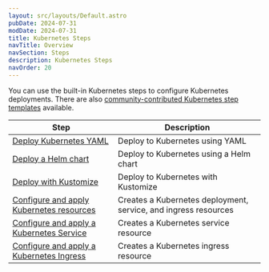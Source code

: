 ```yaml
---
layout: src/layouts/Default.astro
pubDate: 2024-07-31
modDate: 2024-07-31
title: Kubernetes Steps
navTitle: Overview
navSection: Steps
description: Kubernetes Steps
navOrder: 20
---
```


You can use the built-in Kubernetes steps to configure Kubernetes deployments. There are also [community-contributed Kubernetes step templates](https://octopus.com/integrations/kubernetes) available.

| Step                                                                                    | Description                                                     |
|-----------------------------------------------------------------------------------------|-----------------------------------------------------------------|
| [Deploy Kubernetes YAML](/docs/kubernetes/steps/yaml)                                   | Deploy to Kubernetes using YAML                                 |
| [Deploy a Helm chart](/docs/kubernetes/steps/helm)                                      | Deploy to Kubernetes using a Helm chart                         |
| [Deploy with Kustomize](/docs/kubernetes/steps/kustomize)                               | Deploy to Kubernetes with Kustomize                             |
| [Configure and apply Kubernetes resources](/docs/kubernetes/steps/kubernetes-resources) | Creates a Kubernetes deployment, service, and ingress resources |
| [Configure and apply a Kubernetes Service](/docs/kubernetes/steps/kubernetes-service)   | Creates a Kubernetes service resource                           |
| [Configure and apply a Kubernetes Ingress](/docs/kubernetes/steps/kubernetes-ingress)   | Creates a Kubernetes ingress resource                           |
